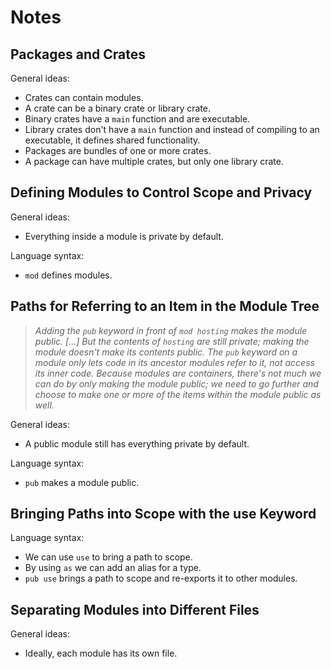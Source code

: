 # Notes

## Packages and Crates

General ideas:
- Crates can contain modules.
- A crate can be a binary crate or library crate.
- Binary crates have a `main` function and are executable.
- Library crates don't have a `main` function and instead of compiling to an
  executable, it defines shared functionality.
- Packages are bundles of one or more crates.
- A package can have multiple crates, but only one library crate.

## Defining Modules to Control Scope and Privacy

General ideas:
- Everything inside a module is private by default.

Language syntax:
- `mod` defines modules.

## Paths for Referring to an Item in the Module Tree

> _Adding the `pub` keyword in front of `mod hosting` makes the module public.
> [...] But the contents of `hosting` are still private; making the module
> doesn't make its contents public. The `pub` keyword on a module only lets
> code in its ancestor modules refer to it, not access its inner code. Because
> modules are containers, there's not much we can do by only making the module
> public; we need to go further and choose to make one or more of the items
> within the module public as well._

General ideas:
- A public module still has everything private by default.

Language syntax:
- `pub` makes a module public.

## Bringing Paths into Scope with the use Keyword

Language syntax:
- We can use `use` to bring a path to scope.
- By using `as` we can add an alias for a type.
- `pub use` brings a path to scope and re-exports it to other modules.

## Separating Modules into Different Files

General ideas:
- Ideally, each module has its own file.